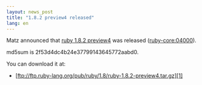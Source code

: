 ```yaml
---
layout: news_post
title: "1.8.2 preview4 released"
lang: en
---
```


Matz announced that [ruby 1.8.2 preview4][1] was released
([ruby-core:04000](ruby-core:04000)).

md5sum is 2f53d4dc4b24e37799143645772aabd0.

You can download it at:

* [ftp://ftp.ruby-lang.org/pub/ruby/1.8/ruby-1.8.2-preview4.tar.gz][1]



[1]: ftp://ftp.ruby-lang.org/pub/ruby/1.8/ruby-1.8.2-preview4.tar.gz 
